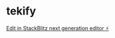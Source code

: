 # tekify

[Edit in StackBlitz next generation editor ⚡️](https://stackblitz.com/~/github.com/brittek/tekify)